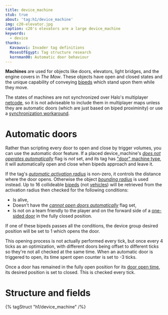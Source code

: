 ```yaml
---
title: device_machine
stub: true
about: 'tag:h1/device_machine'
img: c20-elevator.jpg
caption: c20's elevators are a large device_machine
keywords:
  - device
thanks:
  Kavawuvi: Invader tag definitions
  MosesOfEgypt: Tag structure research
  kornman00: Automatic door behaviour
---
```

**Machines** are used for objects like doors, elevators, light bridges, and the engine covers in _The Maw_. These objects have open and closed states and the unique capability of conveying [bipeds](~biped) which stand upon them while they move.

The states of machines are not synchronized over Halo's multiplayer [netcode](~), so it is not adviseable to include them in multiplayer maps unless they are automatic doors (which are just based on biped proximinity) or use a [synchronization workaround](~sync-workarounds).

# Automatic doors
Rather than scripting every door to open and close by trigger volumes, you can use the automatic door feature. If a placed device_machine's [_does not operates automatically_](~scenario#tag-field-machines-machine-flags-does-not-operate-automatically) flag is _not_ set, and its tag has ["door" machine type](#tag-field-machine-type-door), it will automatically open and close when bipeds approach and leave it.

If the tag's [_automatic activation radius_](~device#tag-field-automatic-activation-radius) is non-zero, it controls the distance where the door opens. Otherwise the object [_bounding radius_](~object#tag-field-bounding-radius) is used instead. Up to 16 collideable [bipeds](~biped) (not [vehicles](~vehicle)) will be retrieved from the activation radius then checked for the following conditions:

* Is alive,
* Doesn't have the [_cannot open doors automatically_](~unit/#tag-field-unit-flags-cannot-open-doors-automatically) flag set,
* Is not on a team friendly to the player and on the forward side of a [one-sided door](~scenario#tag-field-machines-machine-flags-one-sided) in the fully closed position.

If one of these bipeds passes all the conditions, the device group desired position will be set to 1 which opens the door. 

This opening process is not actually performed every tick, but once every 4 ticks as an optimization, with different doors being offset to different ticks so they're not all checked at the same time. When an automatic door is triggered to open, its time spent open counter is set to -3 ticks.

Once a door has remained in the fully open position for its [door open time](#tag-field-door-open-time), its desired position is set to closed. This is checked every tick.

# Structure and fields

{% tagStruct "h1/device_machine" /%}

